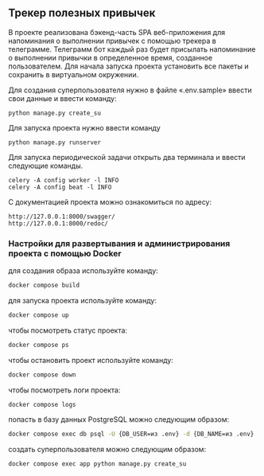 ## Трекер полезных привычек


В проекте реализована бэкенд-часть SPA веб-приложения для напоминания о выполнении привычек с помощью трекера в телеграмме. 
Телеграмм бот каждый раз будет присылать напоминание о выполнении привычки в определенное время, созданное пользователем.
Для начала запуска проекта установить все пакеты и сохранить в виртуальном окружении.


Для создания суперпользователя нужно в файле «.env.sample» ввести свои данные и ввести команду:

`python manage.py create_su`

Для запуска проекта нужно ввести команду

`python manage.py runserver`


Для запуска периодической задачи открыть два терминала и ввести следующие команды.

    celery -A config worker -l INFO
    celery -A config beat -l INFO


С документацией проекта можно ознакомиться по адресу:

    http://127.0.0.1:8000/swagger/
    http://127.0.0.1:8000/redoc/

### Настройки для развертывания и администрирования проекта с помощью Docker
для создания образа используйте команду:
```bash
docker compose build
```
для запуска проекта используйте команду:
```bash
docker compose up
```
чтобы посмотреть статус проекта:
```bash
docker compose ps
```
чтобы остановить проект используйте команду:
```bash
docker compose down
```
чтобы посмотреть логи проекта:
```bash
docker compose logs
```
попасть в базу данных PostgreSQL можно следующим образом:
```bash
docker compose exec db psql -U {DB_USER=из .env} -d {DB_NAME=из .env}
```
создать суперпользователя можно следующим образом:
```bash
docker compose exec app python manage.py create_su
```